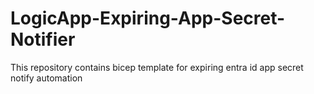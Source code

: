 # LogicApp-Expiring-App-Secret-Notifier
This repository contains bicep template for expiring entra id app secret notify automation
